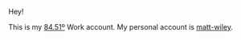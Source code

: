 Hey! 

This is my [84.51º](https://www.8451.com/) Work account. My personal account is [matt-wiley](https://github.com/matt-wiley).